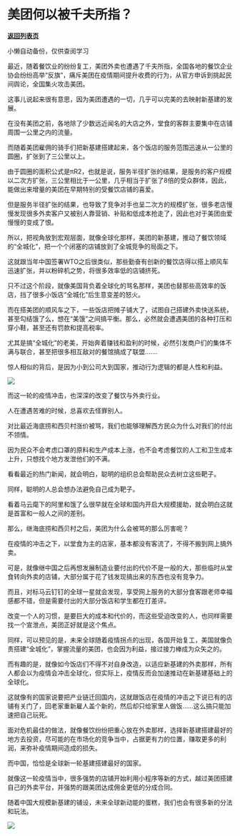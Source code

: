 # 美团何以被千夫所指？

[**返回列表页**](/gzh/政事堂2019)

小懒自动备份，仅供查阅学习

最近，随着餐饮业的纷纷复工，美团外卖也遭遇了千夫所指，全国各地的餐饮企业协会纷纷高举“反旗”，痛斥美团在疫情期间提升收费的行为，从官方申诉到挑起民间舆论，全国集火攻击美团。

  

这事儿说起来很有意思，因为美团遭遇的一切，几乎可以完美的去映射新基建的发展。  

  

在没有美团之前，各地除了少数远近闻名的大店之外，堂食的客群主要集中在店铺周围一公里之内的流量。

  

而随着美团雇佣的骑手们把新基建搭建起来，各个饭店的服务范围迅速从一公里的圆圈，扩张到了三公里以上。

  

由于圆圈的面积公式是πR2，也就是说，服务半径扩张的结果，是服务的客户规模以二次方扩张，三公里相比于一公里，几乎相当于扩张了8倍的受众群体，因此，能做出来增量的美团在早期特别的受餐饮店铺的喜爱。

  

但是服务半径扩张的结果，也导致了竞争对手也呈二次方的规模扩张，很多老店慢慢发现很多外卖客户又被别人靠营销、补贴和低成本抢走了，因此也对于美团由爱慢慢的变成了恨。

  

所以，把视角放到宏观层面，就像全球化那样，美团的新基建，推动了餐饮领域的“全城化”，把一个个闭塞的店铺放到了全城竞争的局面之下。

  

这就跟当年中国签署WTO之后很类似，那些勤奋有创新的餐饮店得以搭上顺风车迅速扩张，并以粉碎机之势，将很多效率低的店铺挤死。

  

只不过这个阶段，就像美国背负着全球化的骂名那样，美团也替那些高效率的饭店，挡了很多小饭店“全城化”后生意变差的怒火。  

  

而在搭美团的顺风车之下，一些饭店把摊子铺大了，试图自己搭建外卖快送系统，甚至勾结饿了么，想在“美饿”之间搞平衡。那么，必然就会遭遇美团的各种打压和穿小鞋，甚至还有罚款和提高税率。

  

尤其是搞“全城化”的老美，开始奔着赚钱和盈利的时候，必然引发商户们的集体不满与联合，甚至把很多相互敌对的餐馆搞成了联盟.......  

  

惊人相似的背后，是因为小到公司大到国家，推动行为逻辑的都是人性和利益。

  

![](https://mmbiz.qpic.cn/mmbiz_jpg/rxhS23yu8cO7F5z2FJMb8LrYBxNN4JY4fGUPKJOjwSjp9PCLg39VKrAMH58JYicSAhQkP40eo2Q2zbeurq0WdKg/640?wx_fmt=jpeg)

  

而这一轮的疫情冲击，也深深的改变了餐饮与外卖行业。

  

人在遭遇苦难的时候，总喜欢去怪罪别人。  

  

对比最近海底捞和西贝村涨价被骂，我们也能够理解西方民众为什么对我们的付出不领情。

  

因为民众不会考虑口罩的原料和生产成本上涨，也不会考虑餐饮的人工和卫生成本上升，只想找个地方发泄他们的不满。

  

看看最近的热门新闻，就会明白，聪明的组织总会帮助民众去树立这些靶子。

  

同样，聪明的人总会想办法避免自己成为靶子。

  

看着马云麾下的阿里和饿了么很早就在全球和国内开启大规模援助，就会明白这就是首富和一般人之间的差别。  

  

那么，继海底捞和西贝村之后，美团为什么会被骂的那么厉害呢？  

  

在疫情的冲击之下，以堂食为主的店家，基本都没有客流了，不得不搬到网上搞外卖。  

  

可是，就像继中国之后再想发展制造业要付出的代价不是一般的大，那些临时从堂食转向外卖的店铺，大部分属于花了钱发现搞出来的东西也没有竞争力。  

  

而且，对标马云钉钉的全球一星就会发现，享受网上服务的大部分食客跟老师幸福感都不错，但是需要付出的大部分饭店和学生都在打差评。

  

改变一个人的习惯，是要巨大的成本和代价的，而这些受迫改变的人，也同样需要找一个宣泄点，美团正好就是这个焦点。

  

同样，可以预见的是，未来全球随着疫情拐点的出现，各国开始复工，美国就像负责搭建“全城化”，掌握流量的美团，也会因为利益，接过接力棒成为众矢之的。  

  

而有趣的是，就像如今饭店们不得不对自身改造，以适应新基建的外卖那样，所有人都会以为疫情会冲击全球化，但实际上，疫情反而会加速推动在新基建基础上的全球化。  

  

这就像有的国家说要把产业链迁回国内，这就跟饭店在疫情的冲击之下说已有的店铺有关门了，回老家重新雇人盖个新的，然后却只给家里人做饭......这么搞只能加速把自己玩死。  

  

面对危机最佳的做法，就像餐饮纷纷把重心放在外卖那样，选择新基建搭建最好的地方去投资，尽可能的在市场化的竞争当中，占据更有力的位置，赚取更多的利润，来弥补疫情期间造成的损失。  

  

而中国，恰恰是全球新一轮基建搭建最好的国家。  

  

就像这一轮疫情当中，很多强势的店铺开始利用小程序等新的方式，越过美团搭建自己的外卖平台，并强势的跟美团达成佣金更低的分成合同。

  

随着中国大规模新基建的铺设，未来全球新动能的蛋糕，我们也会有很多新的分法和玩法。

  

![](https://mmbiz.qpic.cn/mmbiz_jpg/rxhS23yu8cPp0iaKAfe0ZsWfgGcY72o9Nror8TicrtnlDsqzY7y4Kum4fM3X0FMEGlbvm9HvZUiaETSnLt4DHNLbQ/640?wx_fmt=jpeg)

